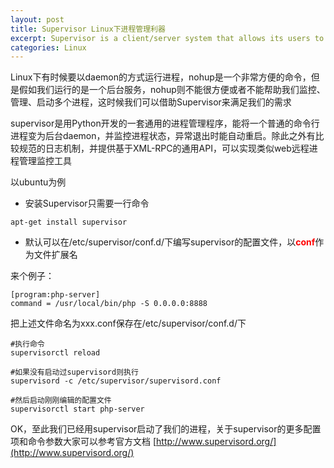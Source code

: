 ```yaml
---
layout: post
title: Supervisor Linux下进程管理利器
excerpt: Supervisor is a client/server system that allows its users to monitor and control a number of processes on UNIX-like operating systems
categories: Linux
---
```


Linux下有时候要以daemon的方式运行进程，nohup是一个非常方便的命令，但是假如我们运行的是一个后台服务，nohup则不能很方便或者不能帮助我们监控、管理、启动多个进程，这时候我们可以借助Supervisor来满足我们的需求

supervisor是用Python开发的一套通用的进程管理程序，能将一个普通的命令行进程变为后台daemon，并监控进程状态，异常退出时能自动重启。除此之外有比较规范的日志机制，并提供基于XML-RPC的通用API，可以实现类似web远程进程管理监控工具

以ubuntu为例

- 安装Supervisor只需要一行命令

```shell
apt-get install supervisor
```

- 默认可以在/etc/supervisor/conf.d/下编写supervisor的配置文件，以<font color="red">**conf**</font>作为文件扩展名

来个例子：

```shell
[program:php-server]
command = /usr/local/bin/php -S 0.0.0.0:8888
``` 
把上述文件命名为xxx.conf保存在/etc/supervisor/conf.d/下

```shell
#执行命令
supervisorctl reload

#如果没有启动过supervisord则执行
supervisord -c /etc/supervisor/supervisord.conf

#然后启动刚刚编辑的配置文件
supervisorctl start php-server
```
OK，至此我们已经用supervisor启动了我们的进程，关于supervisor的更多配置项和命令参数大家可以参考官方文档
[http://www.supervisord.org/](http://www.supervisord.org/)

